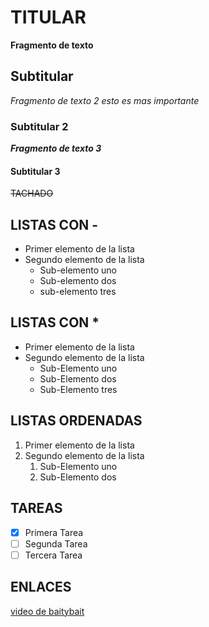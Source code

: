 ﻿# TITULAR
**Fragmento de texto**

## Subtitular
*Fragmento de texto 2 esto es mas importante*

### Subtitular 2
***Fragmento de texto 3***

#### Subtitular 3
~~TACHADO~~

## LISTAS CON -
- Primer elemento de la lista
- Segundo elemento de la lista
    - Sub-elemento uno
    - Sub-elemento dos
    - sub-elemento tres

## LISTAS CON *
* Primer elemento de la lista
* Segundo elemento de la lista
    * Sub-Elemento uno
    * Sub-Elemento dos
    * Sub-Elemento tres

## LISTAS ORDENADAS
1. Primer elemento de la lista
2. Segundo elemento de la lista
    1. Sub-Elemento uno
    2. Sub-Elemento dos

## TAREAS
- [x] Primera Tarea
- [ ] Segunda Tarea
- [ ] Tercera Tarea

## ENLACES
[video de baitybait](https://www.youtube.com/watch?v=2sS5arfZjJA "esto se muestra por encima")